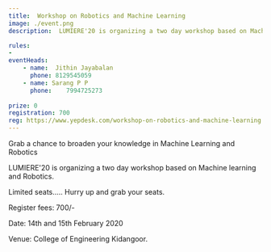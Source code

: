 ```yaml
---
title:  Workshop on Robotics and Machine Learning 
image: ./event.png
description:  LUMIERE'20 is organizing a two day workshop based on Machine learning and Robotics.

rules: 
- 
eventHeads:
    - name:  Jithin Jayabalan
      phone: 8129545059
    - name: Sarang P P 
      phone: 	7994725273
    
prize: 0
registration: 700
reg: https://www.yepdesk.com/workshop-on-robotics-and-machine-learning
---
```

Grab a chance to broaden your knowledge in Machine Learning and Robotics

LUMIERE'20 is organizing a two day workshop based on Machine learning and Robotics.

Limited seats..... Hurry up and grab your seats.

Register fees: 700/-

Date: 14th and 15th February 2020

Venue: College of Engineering Kidangoor.

